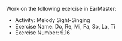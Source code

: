 Work on the following exercise in EarMaster:
- Activity: Melody Sight-Singing
- Exercise Name: Do, Re, Mi, Fa, So, La, Ti
- Exercise Number: 9.16

